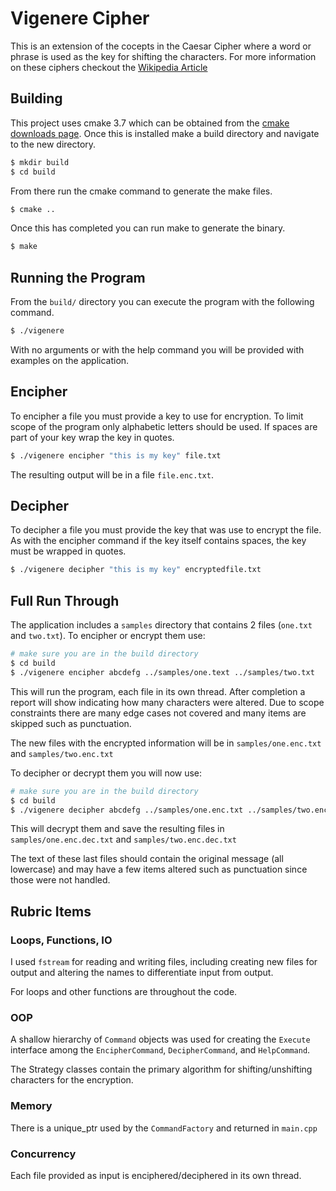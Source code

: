 # Vigenere Cipher

This is an extension of the cocepts in the Caesar Cipher where a word or phrase is used as the
key for shifting the characters. For more information on these ciphers checkout the
[Wikipedia Article](https://en.wikipedia.org/wiki/Vigen%C3%A8re_cipher)

## Building

This project uses cmake 3.7 which can be obtained from the [cmake downloads page](https://cmake.org/download/).
Once this is installed make a build directory and navigate to the new directory.

```sh
$ mkdir build
$ cd build
```

From there run the cmake command to generate the make files.

```sh
$ cmake ..
```

Once this has completed you can run make to generate the binary.

```sh
$ make
```

## Running the Program

From the `build/` directory you can execute the program with the following command.

```sh
$ ./vigenere
```

With no arguments or with the help command you will be provided with examples on the application.

## Encipher

To encipher a file you must provide a key to use for encryption. To limit scope of the program
only alphabetic letters should be used. If spaces are part of your key wrap the key in quotes.

```sh
$ ./vigenere encipher "this is my key" file.txt
```

The resulting output will be in a file `file.enc.txt`.


## Decipher

To decipher a file you must provide the key that was use to encrypt the file. As with the
encipher command if the key itself contains spaces, the key must be wrapped in quotes.

```sh
$ ./vigenere decipher "this is my key" encryptedfile.txt
```

## Full Run Through

The application includes a `samples` directory that contains 2 files (`one.txt` and `two.txt`).
To encipher or encrypt them use:

```sh
# make sure you are in the build directory
$ cd build
$ ./vigenere encipher abcdefg ../samples/one.text ../samples/two.txt
```

This will run the program, each file in its own thread. After completion a report will show
indicating how many characters were altered. Due to scope constraints there are many edge
cases not covered and many items are skipped such as punctuation.

The new files with the encrypted information will be in `samples/one.enc.txt` and `samples/two.enc.txt`

To decipher or decrypt them you will now use:

```sh
# make sure you are in the build directory
$ cd build
$ ./vigenere decipher abcdefg ../samples/one.enc.txt ../samples/two.enc.txt
```

This will decrypt them and save the resulting files in `samples/one.enc.dec.txt` and `samples/two.enc.dec.txt`

The text of these last files should contain the original message (all lowercase) and may have a few items
altered such as punctuation since those were not handled.

## Rubric Items

### Loops, Functions, IO

I used `fstream` for reading and writing files, including creating new files for output and altering
the names to differentiate input from output.

For loops and other functions are throughout the code.

### OOP

A shallow hierarchy of `Command` objects was used for creating the `Execute` interface
among the `EncipherCommand`, `DecipherCommand`, and `HelpCommand`.

The Strategy classes contain the primary algorithm for shifting/unshifting characters for
the encryption.

### Memory

There is a unique_ptr used by the `CommandFactory` and returned in `main.cpp`

### Concurrency

Each file provided as input is enciphered/deciphered in its own thread.
